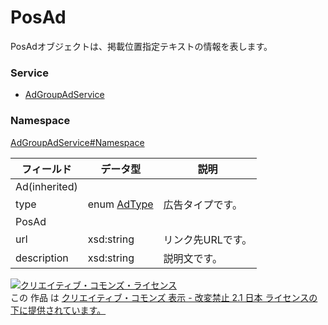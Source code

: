 # PosAd
PosAdオブジェクトは、掲載位置指定テキストの情報を表します。
### Service
+ [AdGroupAdService](../../services/AdGroupAdService.md)

### Namespace
[AdGroupAdService#Namespace](../../services/AdGroupAdService.md#namespace)

| フィールド | データ型 | 説明 |
|---|---|---|
| Ad(inherited)|||
| type| <span>enum</span><span> </span><a href="./AdType.md"><span>AdType</span></a>| 広告タイプです。 |
| PosAd|||
| url| xsd:string| リンク先URLです。 |
| description| xsd:string| 説明文です。 |

<a rel="license" href="http://creativecommons.org/licenses/by-nd/2.1/jp/"><img alt="クリエイティブ・コモンズ・ライセンス" style="border-width:0" src="https://i.creativecommons.org/l/by-nd/2.1/jp/88x31.png" /></a><br />この 作品 は <a rel="license" href="http://creativecommons.org/licenses/by-nd/2.1/jp/">クリエイティブ・コモンズ 表示 - 改変禁止 2.1 日本 ライセンスの下に提供されています。</a>
